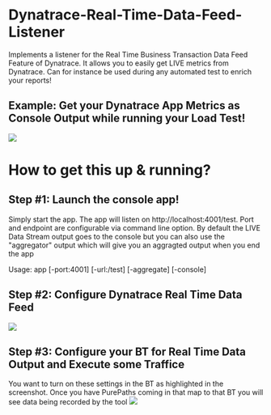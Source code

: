 # Dynatrace-Real-Time-Data-Feed-Listener
Implements a listener for the Real Time Business Transaction Data Feed Feature of Dynatrace. It allows you to easily get LIVE metrics from Dynatrace. Can for instance be used during any automated test to enrich your reports!

## Example: Get your Dynatrace App Metrics as Console Output while running your Load Test!
![](https://github.com/Dynatrace/Dynatrace-Real-Time-Data-Feed-Listener/blob/master/images/BTConfiguration.png)

# How to get this up & running?

## Step #1: Launch the console app!
Simply start the app. The app will listen on http://localhost:4001/test. Port and endpoint are configurable via command line option. By default the LIVE Data Stream output goes to the console but you can also use the "aggregator" output which will give you an aggragted output when you end the app

Usage: app [-port:4001] [-url:/test] [-aggregate] [-console]

## Step #2: Configure Dynatrace Real Time Data Feed

![](https://github.com/Dynatrace/Dynatrace-Real-Time-Data-Feed-Listener/blob/master/images/ServerConfiguration.png)

## Step #3: Configure your BT for Real Time Data Output and Execute some Traffice

You want to turn on these settings in the BT as highlighted in the screenshot. Once you have PurePaths coming in that map to that BT you will see data being recorded by the tool
![](https://github.com/Dynatrace/Dynatrace-Real-Time-Data-Feed-Listener/blob/master/images/BTConfiguration.png)

